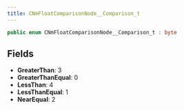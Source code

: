 ```yaml
---
title: CNmFloatComparisonNode__Comparison_t
---
```


```csharp
public enum CNmFloatComparisonNode__Comparison_t : byte
```

## Fields

- **GreaterThan**: 3
- **GreaterThanEqual**: 0
- **LessThan**: 4
- **LessThanEqual**: 1
- **NearEqual**: 2

